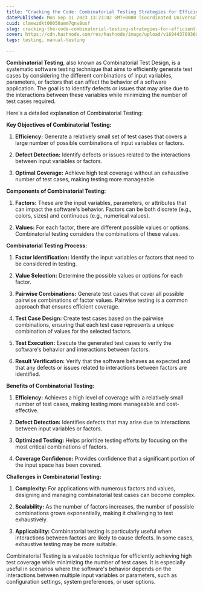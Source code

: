 ```yaml
---
title: "Cracking the Code: Combinatorial Testing Strategies for Efficient Software Quality Assurance"
datePublished: Mon Sep 11 2023 13:23:02 GMT+0000 (Coordinated Universal Time)
cuid: clmewzdkt00050amm7qnv8usf
slug: cracking-the-code-combinatorial-testing-strategies-for-efficient-software-quality-assurance
cover: https://cdn.hashnode.com/res/hashnode/image/upload/v1694437893609/969b3837-daf8-4bd9-a178-6bd3c31212d9.avif
tags: testing, manual-testing

---
```


**Combinatorial Testing**, also known as Combinatorial Test Design, is a systematic software testing technique that aims to efficiently generate test cases by considering the different combinations of input variables, parameters, or factors that can affect the behavior of a software application. The goal is to identify defects or issues that may arise due to the interactions between these variables while minimizing the number of test cases required.

Here's a detailed explanation of Combinatorial Testing:

**Key Objectives of Combinatorial Testing:**

1. **Efficiency:** Generate a relatively small set of test cases that covers a large number of possible combinations of input variables or factors.
    
2. **Defect Detection:** Identify defects or issues related to the interactions between input variables or factors.
    
3. **Optimal Coverage:** Achieve high test coverage without an exhaustive number of test cases, making testing more manageable.
    

**Components of Combinatorial Testing:**

1. **Factors:** These are the input variables, parameters, or attributes that can impact the software's behavior. Factors can be both discrete (e.g., colors, sizes) and continuous (e.g., numerical values).
    
2. **Values:** For each factor, there are different possible values or options. Combinatorial testing considers the combinations of these values.
    

**Combinatorial Testing Process:**

1. **Factor Identification:** Identify the input variables or factors that need to be considered in testing.
    
2. **Value Selection:** Determine the possible values or options for each factor.
    
3. **Pairwise Combinations:** Generate test cases that cover all possible pairwise combinations of factor values. Pairwise testing is a common approach that ensures efficient coverage.
    
4. **Test Case Design:** Create test cases based on the pairwise combinations, ensuring that each test case represents a unique combination of values for the selected factors.
    
5. **Test Execution:** Execute the generated test cases to verify the software's behavior and interactions between factors.
    
6. **Result Verification:** Verify that the software behaves as expected and that any defects or issues related to interactions between factors are identified.
    

**Benefits of Combinatorial Testing:**

1. **Efficiency:** Achieves a high level of coverage with a relatively small number of test cases, making testing more manageable and cost-effective.
    
2. **Defect Detection:** Identifies defects that may arise due to interactions between input variables or factors.
    
3. **Optimized Testing:** Helps prioritize testing efforts by focusing on the most critical combinations of factors.
    
4. **Coverage Confidence:** Provides confidence that a significant portion of the input space has been covered.
    

**Challenges in Combinatorial Testing:**

1. **Complexity:** For applications with numerous factors and values, designing and managing combinatorial test cases can become complex.
    
2. **Scalability:** As the number of factors increases, the number of possible combinations grows exponentially, making it challenging to test exhaustively.
    
3. **Applicability:** Combinatorial testing is particularly useful when interactions between factors are likely to cause defects. In some cases, exhaustive testing may be more suitable.
    

Combinatorial Testing is a valuable technique for efficiently achieving high test coverage while minimizing the number of test cases. It is especially useful in scenarios where the software's behavior depends on the interactions between multiple input variables or parameters, such as configuration settings, system preferences, or user options.